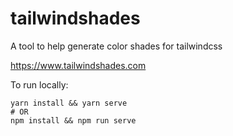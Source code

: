 # tailwindshades

A tool to help generate color shades for tailwindcss

https://www.tailwindshades.com

To run locally:

```
yarn install && yarn serve
# OR
npm install && npm run serve
```

